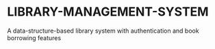 # LIBRARY-MANAGEMENT-SYSTEM
A data-structure-based library system with authentication and book borrowing features
